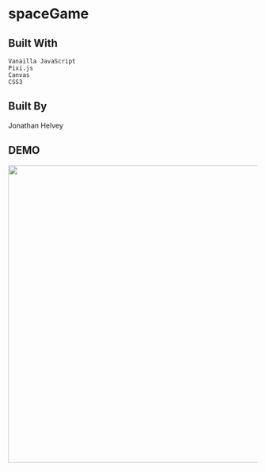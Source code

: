 # spaceGame

## Built With
```
Vanailla JavaScript
Pixi.js
Canvas
CSS3
```

## Built By
Jonathan Helvey

## DEMO
<img src="SpaceGame.gif" data-canonical-src="SpaceGame.gif" width="600" height="600" />
